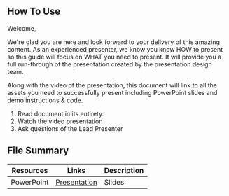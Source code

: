 ## How To Use

Welcome,

We're glad you are here and look forward to your delivery of this amazing content. As an experienced presenter, we know you know HOW to present so this guide will focus on WHAT you need to present. It will provide you a full run-through of the presentation created by the presentation design team. 

Along with the video of the presentation, this document will link to all the assets you need to successfully present including PowerPoint slides and demo instructions &
code.

1.  Read document in its entirety.
2.  Watch the video presentation
3.  Ask questions of the Lead Presenter

## File Summary

| Resources          | Links                            | Description |
|-------------------|----------------------------------|-------------------|
| PowerPoint        | [Presentation](https://nam06.safelinks.protection.outlook.com/?url=https%3A%2F%2Faitourassetstore.blob.core.windows.net%2Fassets%2FBRK472%2520Preparing%2520for%2520Your%2520Organizations%2520AI%2520Workload%2FBRK472%2520Preparing%2520for%2520Your%2520Organizations%2520AI%2520Workload_V1.0.pptx&data=05%7C02%7CChristian.Talavera%40microsoft.com%7Cb1998d7a0642401ee3ee08dcc3b01566%7C72f988bf86f141af91ab2d7cd011db47%7C1%7C0%7C638600408257993625%7CUnknown%7CTWFpbGZsb3d8eyJWIjoiMC4wLjAwMDAiLCJQIjoiV2luMzIiLCJBTiI6Ik1haWwiLCJXVCI6Mn0%3D%7C0%7C%7C%7C&sdata=TPYaEbE81CGHmOcAHsIyjoVYZlEDRlTrGjfGbN%2B3s0U%3D&reserved=0) | Slides |


